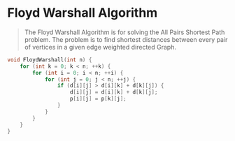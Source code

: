 # Floyd Warshall Algorithm
> The Floyd Warshall Algorithm is for solving the All Pairs Shortest Path problem. The problem is to find shortest distances between every pair of vertices in a given edge weighted directed Graph.
```C++
void FloydWarshall(int n) {
    for (int k = 0; k < n; ++k) {
        for (int i = 0; i < n; ++i) {
            for (int j = 0; j < n; ++j) {
                if (d[i][j] > d[i][k] + d[k][j]) {
                    d[i][j] = d[i][k] + d[k][j];
                    p[i][j] = p[k][j];
                }
            }
        }
    }
}
```